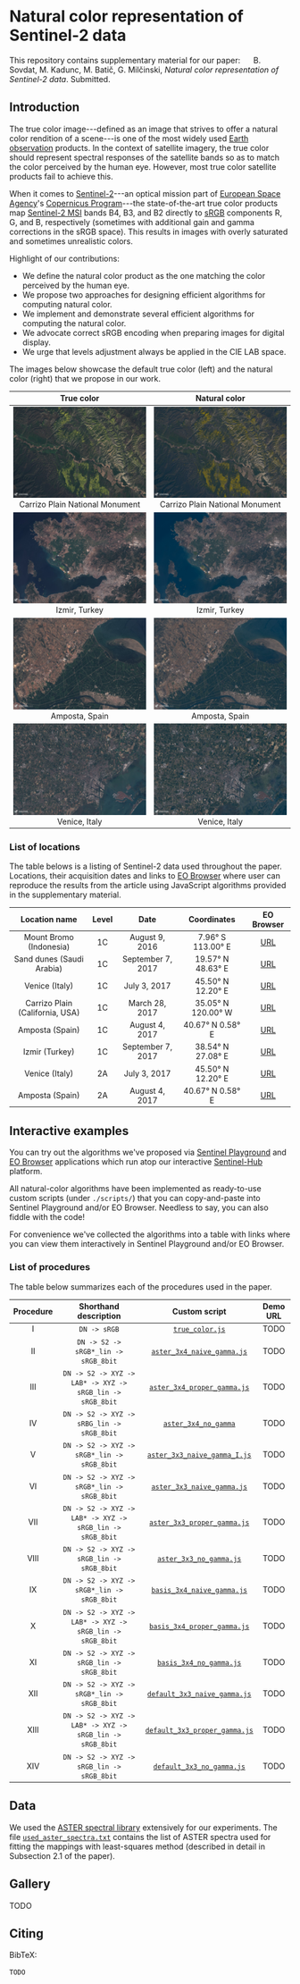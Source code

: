 # Natural color representation of Sentinel-2 data

This repository contains supplementary material for our paper:
&nbsp;&nbsp;&nbsp;&nbsp; B. Sovdat, M. Kadunc, M. Batič, G. Milčinski, _Natural color representation of Sentinel-2 data_. Submitted.

## Introduction

The true color image---defined as an image that strives to offer a natural color rendition of a scene---is one of the most widely used [Earth observation](https://en.wikipedia.org/wiki/Earth_observation) products. In the context of satellite imagery, the true color should represent spectral responses of the satellite bands so as to match the color perceived by the human eye. However, most true color satellite products fail to achieve this.

When it comes to [Sentinel-2](https://sentinel.esa.int/web/sentinel/missions/sentinel-2)---an optical mission part of [European Space Agency](http://www.esa.int/ESA)'s [Copernicus Program](http://www.esa.int/Our_Activities/Observing_the_Earth/Copernicus)---the state-of-the-art true color products map [Sentinel-2 MSI](https://earth.esa.int/web/sentinel/technical-guides/sentinel-2-msi/msi-instrument) bands B4, B3, and B2 directly to [sRGB](https://en.wikipedia.org/wiki/SRGB) components R, G, and B, respectively (sometimes with additional gain and gamma corrections in the sRGB space). This results in images with overly saturated and sometimes unrealistic colors.


<!--
The images below illustrate this. On the left is a true color composite of Africa, taken from [ESA Space in Images](http://www.esa.int/spaceinimages/Images/2016/05/African_mosaic); on the right is the same scene processed by NASA from MODIS data.

African mosaic                                 | NASA Blue Marble
:------------------------------------------------:|:----------------:
![](figures/African_mosaic_ESA.jpg) (c) ESA; Brockmann Consult; Université catholique de Louvain              | ![](figures/Blue_Marble_NG_July_2004_Africa.jpg) (c) NASA
-->

Highlight of our contributions:
* We define the natural color product as the one matching the color perceived by the human eye.
* We propose two approaches for designing efficient algorithms for computing natural color.
* We implement and demonstrate several efficient algorithms for computing the natural color.
* We advocate correct sRGB encoding when preparing images for digital display.
* We urge that levels adjustment always be applied in the CIE LAB space.

<!-- Our key contributions are threefold.
1. In this work we define a _natural color product_ as the product that approximates the color that the human eye would sense from Sentinel-2 responses and propose two computationally efficient approaches for computing the natural color.
2. We argue that one should use the [non-linear sRGB transfer function](https://en.wikipedia.org/wiki/SRGB#The_sRGB_transfer_function_.28.22gamma.22.29) when encoding digital images; we find that most satellite images on the web as well as numerous image processing platforms fail to take this into account.
3. As a side note, we recommend that levels adjustment be performed in color spaces where color's visual characteristics that one is improving are represented independently of each other. -->

The images below showcase the default true color (left) and the natural color (right) that we propose in our work.

True color | Natural color
:---------:|:-------------:
![](./figures/carrizo/true_color.jpg) Carrizo Plain National Monument | ![](./figures/carrizo/3x3_aster_proper_gamma_solar.jpg) Carrizo Plain National Monument
![](./figures/izmir/true_color.jpg) Izmir, Turkey | ![](./figures/izmir/3x3_aster_proper_gamma_solar.jpg) Izmir, Turkey
![](./figures/amposta/l1c_true_color.jpg) Amposta, Spain | ![](./figures/amposta/l1c_3x3_aster_proper_gamma_solar.jpg) Amposta, Spain
![](./figures/venice/l1c_true_color.jpg) Venice, Italy | ![](./figures/venice/l1c_3x3_aster_proper_gamma_solar.jpg) Venice, Italy

### List of locations

The table belows is a listing of Sentinel-2 data used throughout the paper. Locations, their acquisition dates and links to  [EO Browser](https://apps.sentinel-hub.com/eo-browser/) where user can reproduce the results from the article using JavaScript algorithms provided in the supplementary material.

Location name | Level | Date | Coordinates | EO Browser
:------------:|:-----:|:----:|:-----------:|:----------:
Mount Bromo (Indonesia) | 1C | August 9, 2016 | 7.96° S 113.00° E | [URL](http://apps.sentinel-hub.com/eo-browser/#lat=-7.964377531436546&lng=112.9960584640503&zoom=14&datasource=Sentinel-2%20L1C&time=2016-08-09&preset=1_TRUE_COLOR)
Sand dunes (Saudi Arabia) | 1C | September 7, 2017 | 19.57° N 48.63° E | [URL](http://apps.sentinel-hub.com/eo-browser/#lat=19.574347451922222&lng=48.62617492675781&zoom=12&datasource=Sentinel-2%20L1C&time=2017-09-07&preset=1_TRUE_COLOR)
Venice (Italy) | 1C | July 3, 2017 | 45.50° N 12.20° E | [URL](http://apps.sentinel-hub.com/eo-browser/#lat=45.49816553360498&lng=12.196369171142578&zoom=12&datasource=Sentinel-2%20L1C&time=2017-07-03&preset=1_TRUE_COLOR)
Carrizo Plain (California, USA) | 1C | March 28, 2017 | 35.05° N 120.00° W | [URL](http://apps.sentinel-hub.com/eo-browser/#lat=35.05&lng=-119.89999999999998&zoom=12&datasource=Sentinel-2%20L1C&time=2017-03-28&preset=1_TRUE_COLOR)
Amposta (Spain) | 1C | August 4, 2017 | 40.67° N 0.58° E | [URL](http://apps.sentinel-hub.com/eo-browser/#lat=40.670222795307346&lng=0.5790138244628906&zoom=12&datasource=Sentinel-2%20L1C&time=2017-08-04&preset=1_TRUE_COLOR)
Izmir (Turkey) | 1C | September 7, 2017 | 38.54° N 27.08° E | [URL](http://apps.sentinel-hub.com/eo-browser/#lat=38.53903559101298&lng=27.077178955078125&zoom=11&datasource=Sentinel-2%20L1C&time=2017-08-31&preset=1_TRUE_COLOR)
Venice (Italy) | 2A | July 3, 2017 | 45.50° N 12.20° E | [URL](http://apps.sentinel-hub.com/eo-browser/#lat=45.49816553360498&lng=12.196369171142578&zoom=12&datasource=Sentinel-2%20L2A&time=2017-07-03&preset=1_TRUE_COLOR)
Amposta (Spain) | 2A | August 4, 2017 | 40.67° N 0.58° E | [URL](http://apps.sentinel-hub.com/eo-browser/#lat=40.670222795307346&lng=0.5790138244628906&zoom=12&datasource=Sentinel-2%20L2A&time=2017-08-04&preset=1_TRUE_COLOR)


## Interactive examples

You can try out the algorithms we've proposed via [Sentinel Playground](apps.sentinel-hub.com/sentinel-playground/) and [EO Browser](apps.sentinel-hub.com/eo-browser/) applications which run atop our interactive [Sentinel-Hub](http://sentinel-hub.com/) platform.

All natural-color algorithms have been implemented as ready-to-use custom scripts (under `./scripts/`) that you can copy-and-paste into Sentinel Playground and/or EO Browser. Needless to say, you can also fiddle with the code!

For convenience we've collected the algorithms into a table with links where you can view them interactively in Sentinel Playground and/or EO Browser.

### List of procedures

The table below summarizes each of the procedures used in the paper.

Procedure | Shorthand description | Custom script |  Demo URL
:---:|:------------------:|:------:|:---------------:
I | `DN -> sRGB` | [`true_color.js`](./scripts/true_color.js) | TODO
II | `DN -> S2 -> sRGB*_lin -> sRGB_8bit` | [`aster_3x4_naive_gamma.js`](./scripts/aster_3x4_naive_gamma.js) | TODO
III | `DN -> S2 -> XYZ -> LAB* -> XYZ -> sRGB_lin -> sRGB_8bit` | [`aster_3x4_proper_gamma.js`](./scripts/aster_3x4_proper_gamma.js) | TODO
IV | `DN -> S2 -> XYZ -> sRBG_lin -> sRGB_8bit` | [`aster_3x4_no_gamma`](./scripts/aster_3x4_no_gamma.js) | TODO
V | `DN -> S2 -> XYZ -> sRGB*_lin -> sRGB_8bit` | [`aster_3x3_naive_gamma_I.js`](./scripts/aster_3x3_naive_gamma_I.js) | TODO
VI | `DN -> S2 -> XYZ -> sRGB*_lin -> sRGB_8bit` | [`aster_3x3_naive_gamma.js`](./scripts/aster_3x3_naive_gamma.js) | TODO
VII | `DN -> S2 -> XYZ -> LAB* -> XYZ -> sRGB_lin -> sRGB_8bit` | [`aster_3x3_proper_gamma.js`](./scripts/aster_3x3_proper_gamma.js) | TODO
VIII | `DN -> S2 -> XYZ -> sRGB_lin -> sRGB_8bit` | [`aster_3x3_no_gamma.js`](./scripts/aster_3x3_no_gamma.js) | TODO
IX | `DN -> S2 -> XYZ -> sRGB*_lin -> sRGB_8bit` | [`basis_3x4_naive_gamma.js`](./scripts/basis_3x4_naive_gamma.js) | TODO
X | `DN -> S2 -> XYZ -> LAB* -> XYZ -> sRGB_lin -> sRGB_8bit` | [`basis_3x4_proper_gamma.js`](./scripts/basis_3x4_proper_gamma.js) | TODO
XI | `DN -> S2 -> XYZ -> sRGB_lin -> sRGB_8bit` | [`basis_3x4_no_gamma.js`](./scripts/basis_3x4_no_gamma.js) | TODO
XII | `DN -> S2 -> XYZ -> sRGB*_lin -> sRGB_8bit` | [`default_3x3_naive_gamma.js`](./scripts/default_3x3_naive_gamma.js) | TODO
XIII | `DN -> S2 -> XYZ -> LAB* -> XYZ -> sRGB_lin -> sRGB_8bit` | [`default_3x3_proper_gamma.js`](./scripts/default_3x3_proper_gamma.js) | TODO
XIV | `DN -> S2 -> XYZ -> sRGB_lin -> sRGB_8bit` | [`default_3x3_no_gamma.js`](./scripts/default_3x3_no_gamma.js) | TODO

## Data
We used the [ASTER spectral library](https://speclib.jpl.nasa.gov/) extensively for our experiments. The file [`used_aster_spectra.txt`](./data/used_aster_spectra.txt) contains the list of ASTER spectra used for fitting the mappings with least-squares method (described in detail in Subsection 2.1 of the paper).

## Gallery
TODO

## Citing
BibTeX:
```
TODO
```
